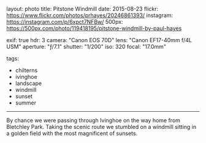 layout: photo
title: Pitstone Windmill
date: 2015-08-23
flickr: https://www.flickr.com/photos/prhayes/20246861393/
instagram: https://instagram.com/p/6xpct7NFBw/
500px: https://500px.com/photo/119418195/pitstone-windmill-by-paul-hayes

exif: true
hdr: 3
camera: "Canon EOS 70D"
lens: "Canon EF17-40mm f/4L USM"
aperture: "ƒ/7.1"
shutter: "1/200"
iso: 320
focal: "17.0mm"

tags:
  - chilterns
  - ivinghoe
  - landscape
  - windmill
  - sunset
  - summer
---

By chance we were passing through Ivinghoe on the way home from Bletchley Park. Taking the scenic route we stumbled on a windmill sitting in a golden field with the most magnificent of sunsets.
